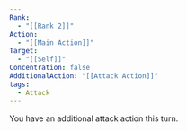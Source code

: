 ```yaml
---
Rank:
  - "[[Rank 2]]"
Action:
  - "[[Main Action]]"
Target:
  - "[[Self]]"
Concentration: false
AdditionalAction: "[[Attack Action]]"
tags:
  - Attack
---
```

You have an additional attack action this turn.